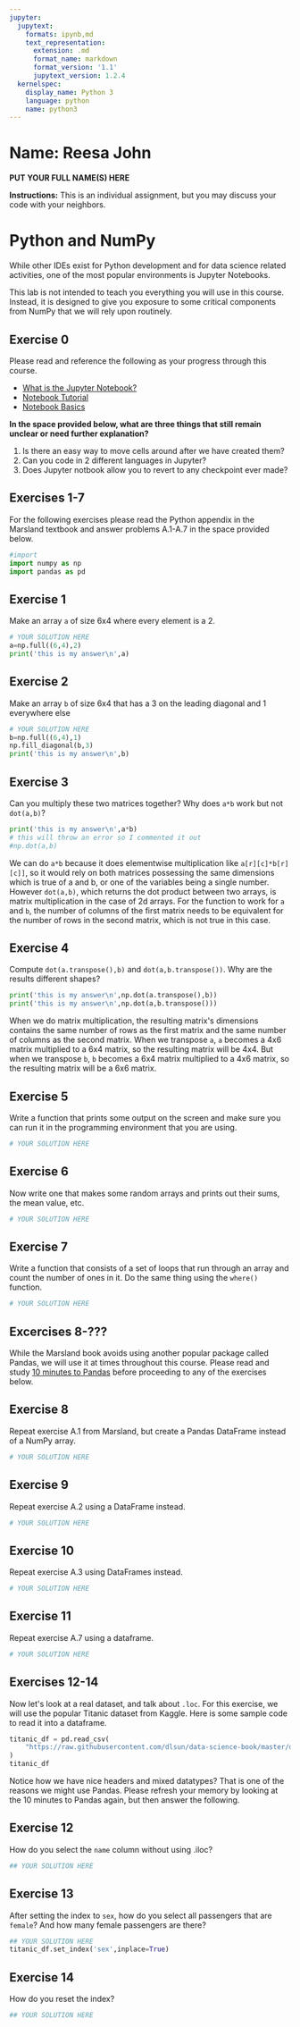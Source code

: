 ```yaml
---
jupyter:
  jupytext:
    formats: ipynb,md
    text_representation:
      extension: .md
      format_name: markdown
      format_version: '1.1'
      jupytext_version: 1.2.4
  kernelspec:
    display_name: Python 3
    language: python
    name: python3
---
```


# Name: Reesa John
**PUT YOUR FULL NAME(S) HERE**


**Instructions:** This is an individual assignment, but you may discuss your code with your neighbors.


# Python and NumPy

While other IDEs exist for Python development and for data science related activities, one of the most popular environments is Jupyter Notebooks.

This lab is not intended to teach you everything you will use in this course. Instead, it is designed to give you exposure to some critical components from NumPy that we will rely upon routinely.

## Exercise 0
Please read and reference the following as your progress through this course. 

* [What is the Jupyter Notebook?](https://nbviewer.jupyter.org/github/jupyter/notebook/blob/master/docs/source/examples/Notebook/What%20is%20the%20Jupyter%20Notebook.ipynb#)
* [Notebook Tutorial](https://www.datacamp.com/community/tutorials/tutorial-jupyter-notebook)
* [Notebook Basics](https://nbviewer.jupyter.org/github/jupyter/notebook/blob/master/docs/source/examples/Notebook/Notebook%20Basics.ipynb)

**In the space provided below, what are three things that still remain unclear or need further explanation?**


1. Is there an easy way to move cells around after we have created them?
2. Can you code in 2 different languages in Jupyter?
3. Does Jupyter notbook allow you to revert to any checkpoint ever made?


## Exercises 1-7
For the following exercises please read the Python appendix in the Marsland textbook and answer problems A.1-A.7 in the space provided below.

```python
#import
import numpy as np
import pandas as pd
```

## Exercise 1

Make an array `a` of size 6x4 where every element is a 2.

```python
# YOUR SOLUTION HERE
a=np.full((6,4),2)
print('this is my answer\n',a) 
```

## Exercise 2
Make an array `b` of size 6x4 that has a 3 on the leading diagonal and 1 everywhere else

```python
# YOUR SOLUTION HERE
b=np.full((6,4),1)
np.fill_diagonal(b,3)
print('this is my answer\n',b) 
```

## Exercise 3
Can you multiply these two matrices together? Why does `a*b` work but not `dot(a,b)`?

```python
print('this is my answer\n',a*b) 
# this will throw an error so I commented it out
#np.dot(a,b)
```

We can do `a*b` because it does elementwise multiplication like `a[r][c]*b[r][c]]`, so it would rely on both matrices possessing the same dimensions which is true of a and b, or one of the variables being a single number. However `dot(a,b)`, which returns the dot product between two arrays, is matrix multiplication in the case of 2d arrays. For the function to work for `a` and `b`, the number of columns of the first matrix needs to be equivalent for the number of rows in the second matrix, which is not true in this case.


## Exercise 4
Compute `dot(a.transpose(),b)` and `dot(a,b.transpose())`. Why are the results different shapes?

```python
print('this is my answer\n',np.dot(a.transpose(),b)) 
print('this is my answer\n',np.dot(a,b.transpose())) 
```

When we do matrix multiplication, the resulting matrix's dimensions contains the same number of rows as the first matrix and the same number of columns as the second matrix. When we transpose `a`, `a` becomes a 4x6 matrix multiplied to a 6x4 matrix, so the resulting matrix will be 4x4. But when we transpose `b`, `b` becomes a 6x4 matrix multiplied to a 4x6 matrix, so the resulting matrix will be a 6x6 matrix.


## Exercise 5
Write a function that prints some output on the screen and make sure you can run it in the programming environment that you are using.

```python
# YOUR SOLUTION HERE
```

## Exercise 6
Now write one that makes some random arrays and prints out their sums, the mean value, etc.

```python
# YOUR SOLUTION HERE
```

## Exercise 7
Write a function that consists of a set of loops that run through an array and count the number of ones in it. Do the same thing using the `where()` function.

```python
# YOUR SOLUTION HERE
```

## Excercises 8-???
While the Marsland book avoids using another popular package called Pandas, we will use it at times throughout this course. Please read and study [10 minutes to Pandas](https://pandas.pydata.org/pandas-docs/stable/getting_started/10min.html) before proceeding to any of the exercises below.


## Exercise 8
Repeat exercise A.1 from Marsland, but create a Pandas DataFrame instead of a NumPy array.

```python
# YOUR SOLUTION HERE
```

## Exercise 9
Repeat exercise A.2 using a DataFrame instead.

```python
# YOUR SOLUTION HERE
```

## Exercise 10
Repeat exercise A.3 using DataFrames instead.

```python
# YOUR SOLUTION HERE
```

## Exercise 11
Repeat exercise A.7 using a dataframe.

```python
# YOUR SOLUTION HERE
```

## Exercises 12-14
Now let's look at a real dataset, and talk about ``.loc``. For this exercise, we will use the popular Titanic dataset from Kaggle. Here is some sample code to read it into a dataframe.

```python
titanic_df = pd.read_csv(
    "https://raw.githubusercontent.com/dlsun/data-science-book/master/data/titanic.csv"
)
titanic_df
```

Notice how we have nice headers and mixed datatypes? That is one of the reasons we might use Pandas. Please refresh your memory by looking at the 10 minutes to Pandas again, but then answer the following.


## Exercise 12
How do you select the ``name`` column without using .iloc?

```python
## YOUR SOLUTION HERE
```

## Exercise 13
After setting the index to ``sex``, how do you select all passengers that are ``female``? And how many female passengers are there?

```python
## YOUR SOLUTION HERE
titanic_df.set_index('sex',inplace=True)
```

## Exercise 14
How do you reset the index?

```python
## YOUR SOLUTION HERE
```

```python

```
